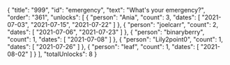 {
  "title": "999",
  "id": "emergency",
  "text": "What's your emergency?",
  "order": "361",
  "unlocks": [
    {
      "person": "Ania",
      "count": 3,
      "dates": [
        "2021-07-03",
        "2021-07-15",
        "2021-07-22"
      ]
    },
    {
      "person": "joelcarr",
      "count": 2,
      "dates": [
        "2021-07-06",
        "2021-07-23"
      ]
    },
    {
      "person": "binaryberry",
      "count": 1,
      "dates": [
        "2021-07-08"
      ]
    },
    {
      "person": "Lily2point0",
      "count": 1,
      "dates": [
        "2021-07-26"
      ]
    },
    {
      "person": "leaf",
      "count": 1,
      "dates": [
        "2021-08-02"
      ]
    }
  ],
  "totalUnlocks": 8
}